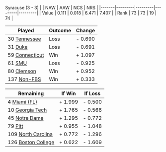 Syracuse (3 - 3)
|       |   NAW   |   AAW   |   NCS   |   NRS   |
|-------|---------|---------|---------|---------|
| Value |   0.111 |   0.018 |   6.471 |   7.407 |
| Rank  |      73 |      73 |      19 |      74 |

| Played                    | Outcome    |  Change  |
|---------------------------|------------|----------|
|  30 [Tennessee             ](Tennessee.md)| Loss       | -  0.690 |
|  31 [Duke                  ](Duke.md)| Loss       | -  0.691 |
|  59 [Connecticut           ](Connecticut.md)| Win        | +  1.097 |
|  61 [SMU                   ](SMU.md)| Loss       | -  0.925 |
|  80 [Clemson               ](Clemson.md)| Win        | +  0.952 |
| 137 [Non-FBS               ](NonFBS.md)| Win        | +  0.333 |

| Remaining                 |  If Win  |  If Loss |
|---------------------------|----------|----------|
|   4 [Miami (FL)            ](MiamiFL.md)| +  1.999 | -  0.500 |
|  10 [Georgia Tech          ](GeorgiaTech.md)| +  1.765 | -  0.566 |
|  45 [Notre Dame            ](NotreDame.md)| +  1.295 | -  0.772 |
|  79 [Pitt                  ](Pitt.md)| +  0.955 | -  1.048 |
| 109 [North Carolina        ](NorthCarolina.md)| +  0.772 | -  1.296 |
| 126 [Boston College        ](BostonCollege.md)| +  0.622 | -  1.609 |

